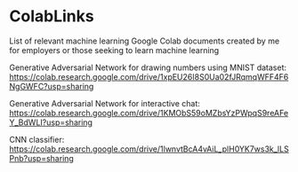 # ColabLinks
List of relevant machine learning Google Colab documents created by me for employers or those seeking to learn machine learning

Generative Adversarial Network for drawing numbers using MNIST dataset: https://colab.research.google.com/drive/1xpEU26I8S0Ua02fJRqmqWFF4F6NgGWFC?usp=sharing

Generative Adversarial Network for interactive chat: https://colab.research.google.com/drive/1KMObS59oMZbsYzPWpqS9reAFeY_BdWLI?usp=sharing

CNN classifier: https://colab.research.google.com/drive/1lwnvtBcA4vAiL_plH0YK7ws3k_lLSPnb?usp=sharing
